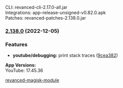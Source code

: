 CLI: revanced-cli-2.17.0-all.jar  
Integrations: app-release-unsigned-v0.82.0.apk  
Patches: revanced-patches-2.138.0.jar  

### [2.138.0](https://github.com/revanced/revanced-patches/compare/v2.137.0...v2.138.0) (2022-12-05)
### Features
* **youtube/debugging:** print stack traces ([9cea382](https://github.com/revanced/revanced-patches/commit/9cea382750456434d0547351ee7d4013eac9de9c))

  
**App Versions:**  
YouTube: 17.45.36  

[revanced-magisk-module](https://github.com/j-hc/revanced-magisk-module)  
